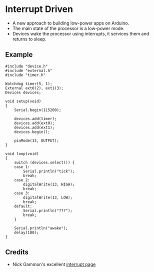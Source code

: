 Interrupt Driven
================

* A new approach to building low-power apps on Arduino.
* The main state of the processor is a low-power mode.
* Devices wake the processor using interrupts, it services them and
  returns to sleep.

Example
-------

    #include "device.h"
    #include "external.h"
    #include "timer.h"
    
    Watchdog timer(5, 1);
    External ext0(2), ext1(3);
    Devices devices;
    
    void setup(void)
    {
    	Serial.begin(115200);
    
    	devices.add(timer);
    	devices.add(ext0);
    	devices.add(ext1);
    	devices.begin();
    
    	pinMode(13, OUTPUT);
    }
    
    void loop(void)
    {
    	switch (devices.select()) {
    	case 1:
    		Serial.println("tick");
    		break;
    	case 2:
    		digitalWrite(13, HIGH);
    		break;
    	case 3:
    		digitalWrite(13, LOW);
    		break;
    	default:
    		Serial.println("???");
    		break;
    	}
    
    	Serial.println("awake");
    	delay(100);
    }

Credits
-------
* Nick Gammon's excellent [interrupt page](http://gammon.com.au/interrupts)
